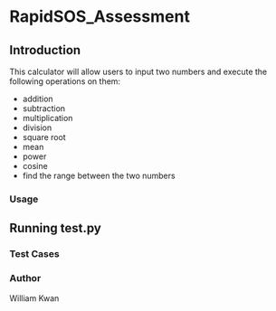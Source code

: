 # RapidSOS_Assessment

## Introduction

This calculator will allow users to input two numbers and execute the following operations on them: 
* addition
* subtraction
* multiplication
* division
* square root
* mean
* power
* cosine 
* find the range between the two numbers

### Usage

## Running test.py

### Test Cases

### Author
William Kwan
